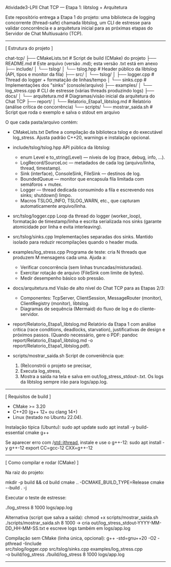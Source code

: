 Atividade3-LPII
Chat TCP — Etapa 1: libtslog + Arquitetura

Este repositório entrega a Etapa 1 do projeto: uma biblioteca de logging concorrente (thread-safe) chamada libtslog, um CLI de estresse para validar concorrência e a arquitetura inicial para as próximas etapas do Servidor de Chat Multiusuário (TCP).

----------------------------------------------------------------

[ Estrutura do projeto ]

chat-tcp/
├── CMakeLists.txt                 # Script de build (CMake) do projeto
├── README.md                      # Este arquivo (versão .md); esta versão .txt está em anexo
├── include/
│   └── tslog/
│       └── tslog.hpp              # Header público da libtslog (API, tipos e monitor da fila)
├── src/
│   └── tslog/
│       ├── logger.cpp             # Thread do logger + formatação de linhas/tempo
│       └── sinks.cpp              # Implementações dos "sinks" (console/arquivo)
├── examples/
│   └── log_stress.cpp             # CLI de estresse (várias threads produzindo logs)
├── docs/
│   └── arquitetura.md             # Diagramas/visão inicial da arquitetura do Chat TCP
├── report/
│   └── Relatorio_Etapa1_libtslog.md  # Relatório (análise crítica de concorrência)
└── scripts/
    └── mostrar_saida.sh           # Script que roda o exemplo e salva o stdout em arquivo

O que cada pasta/arquivo contém:

- CMakeLists.txt
  Define a compilação da biblioteca tslog e do executável log_stress. Ajusta padrão C++20, warnings e instalação opcional.

- include/tslog/tslog.hpp
  API pública da libtslog:
    * enum Level e to_string(Level) — níveis de log (trace, debug, info, …).
    * LogRecord/SourceLoc — metadados de cada log (arquivo/linha, thread, timestamp).
    * Sink (interface), ConsoleSink, FileSink — destinos de log.
    * BoundedQueue<T> — monitor que encapsula fila limitada com semáforos + mutex.
    * Logger — thread dedicada consumindo a fila e escrevendo nos sinks; shutdown() limpo.
    * Macros TSLOG_INFO, TSLOG_WARN, etc., que capturam automaticamente arquivo/linha.

- src/tslog/logger.cpp
  Loop da thread do logger (worker_loop), formatação de timestamp/linha e escrita serializada nos sinks (garante atomicidade por linha e evita interleaving).

- src/tslog/sinks.cpp
  Implementações separadas dos sinks. Mantido isolado para reduzir recompilações quando o header muda.

- examples/log_stress.cpp
  Programa de teste: cria N threads que produzem M mensagens cada uma. Ajuda a:
    * Verificar concorrência (sem linhas truncadas/misturadas).
    * Exercitar rotação de arquivo (FileSink com limite de bytes).
    * Medir desempenho básico sob pressão.

- docs/arquitetura.md
  Visão de alto nível do Chat TCP para as Etapas 2/3:
    * Componentes: TcpServer, ClientSession, MessageRouter (monitor), ClientRegistry (monitor), libtslog.
    * Diagramas de sequência (Mermaid) do fluxo de log e do cliente-servidor.

- report/Relatorio_Etapa1_libtslog.md
  Relatório da Etapa 1 com análise crítica (race conditions, deadlocks, starvation), justificativas de design e próximos passos.
  (Quando necessário, gere o PDF: pandoc report/Relatorio_Etapa1_libtslog.md -o report/Relatorio_Etapa1_libtslog.pdf).

- scripts/mostrar_saida.sh
  Script de conveniência que:
    1) (Re)constrói o projeto se precisar,
    2) Executa log_stress,
    3) Mostra a saída na tela e salva em out/log_stress_stdout-<timestamp>.txt.
  Os logs da libtslog sempre irão para logs/app.log.

----------------------------------------------------------------

[ Requisitos de build ]

- CMake >= 3.20
- C++20 (g++ 12+ ou clang 14+)
- Linux (testado no Ubuntu 22.04).

Instalação típica (Ubuntu):
  sudo apt update
  sudo apt install -y build-essential cmake g++

Se aparecer erro com <semaphore>/<std::jthread>, instale e use o g++-12:
  sudo apt install -y g++-12
  export CC=gcc-12 CXX=g++-12

----------------------------------------------------------------

[ Como compilar e rodar (CMake) ]

Na raiz do projeto:

  mkdir -p build && cd build
  cmake .. -DCMAKE_BUILD_TYPE=Release
  cmake --build . -j

Executar o teste de estresse:

  ./log_stress 8 1000 logs/app.log

Alternativa (script que salva a saída):
  chmod +x scripts/mostrar_saida.sh
  ./scripts/mostrar_saida.sh 8 1000
  -> cria out/log_stress_stdout-YYYY-MM-DD_HH-MM-SS.txt
     e escreve logs também em logs/app.log

Compilação sem CMake (linha única, opcional):
  g++ -std=gnu++20 -O2 -pthread -Iinclude \
    src/tslog/logger.cpp src/tslog/sinks.cpp examples/log_stress.cpp \
    -o build/log_stress
  ./build/log_stress 8 1000 logs/app.log

----------------------------------------------------------------